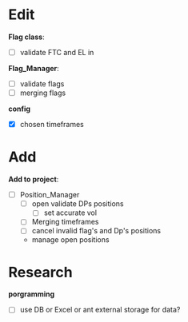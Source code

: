 # Edit
**Flag class**:
- [ ] validate FTC and EL in 

**Flag_Manager**:
- [ ] validate flags
- [ ] merging flags

**config**
- [x] chosen timeframes
# Add
**Add to project**:
- [ ] Position_Manager
  - [ ] open validate DPs positions
    - [ ] set accurate vol
  - [ ] Merging timeframes
  - [ ] cancel invalid flag's and Dp's positions
  - manage open positions

# Research
**porgramming**
- [ ] use DB or Excel or ant external storage for data?